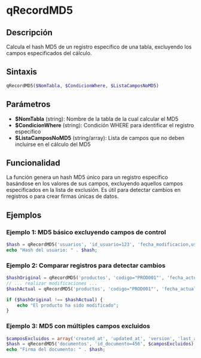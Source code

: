 # qRecordMD5

## Descripción
Calcula el hash MD5 de un registro específico de una tabla, excluyendo los campos especificados del cálculo.

## Sintaxis
```php
qRecordMD5($NomTabla, $CondicionWhere, $ListaCamposNoMD5)
```

## Parámetros
- **$NomTabla** (string): Nombre de la tabla de la cual calcular el MD5
- **$CondicionWhere** (string): Condición WHERE para identificar el registro específico
- **$ListaCamposNoMD5** (string/array): Lista de campos que no deben incluirse en el cálculo del MD5

## Funcionalidad
La función genera un hash MD5 único para un registro específico basándose en los valores de sus campos, excluyendo aquellos campos especificados en la lista de exclusión. Es útil para detectar cambios en registros o para crear firmas únicas de datos.

## Ejemplos

### Ejemplo 1: MD5 básico excluyendo campos de control
```php
$hash = qRecordMD5('usuarios', 'id_usuario=123', 'fecha_modificacion,usuario_modificacion');
echo "Hash del usuario: " . $hash;
```

### Ejemplo 2: Comparar registros para detectar cambios
```php
$hashOriginal = qRecordMD5('productos', 'codigo="PROD001"', 'fecha_actualizacion');
// ... realizar modificaciones ...
$hashActual = qRecordMD5('productos', 'codigo="PROD001"', 'fecha_actualizacion');

if ($hashOriginal !== $hashActual) {
    echo "El producto ha sido modificado";
}
```

### Ejemplo 3: MD5 con múltiples campos excluidos
```php
$camposExcluidos = array('created_at', 'updated_at', 'version', 'last_access');
$hash = qRecordMD5('documentos', 'id_documento=456', $camposExcluidos);
echo "Firma del documento: " . $hash;
```